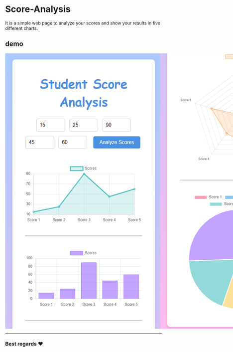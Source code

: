# Score-Analysis

It is a simple web page to analyze your scores and show your results in five different charts.

## demo

<div style="display: flex;">
   <img src="./Capture1.PNG" alt="pic">
   <img src="./Capture2.PNG" alt="pic">
</div>

<hr/>

### Best regards :heart:


